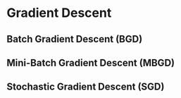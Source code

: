 # Gradient Descent



## Batch Gradient Descent (BGD)



## Mini-Batch Gradient Descent (MBGD)



## Stochastic Gradient Descent (SGD)




















